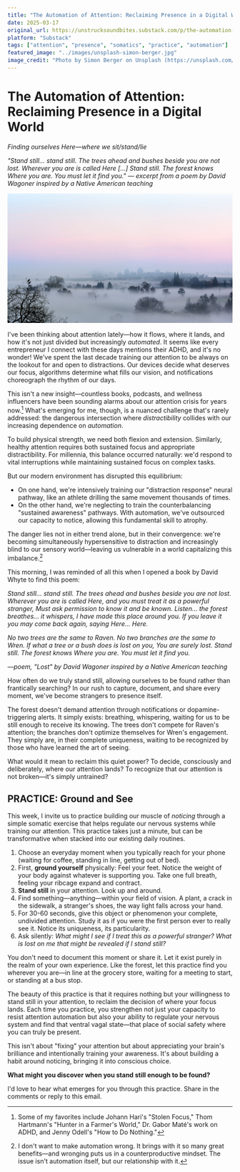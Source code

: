 ```yaml
---
title: "The Automation of Attention: Reclaiming Presence in a Digital World"
date: 2025-03-17
original_url: https://unstrucksoundbites.substack.com/p/the-automation-of-attention-reclaiming
platform: "Substack"
tags: ["attention", "presence", "somatics", "practice", "automation"]
featured_image: "../images/unsplash-simon-berger.jpg"
image_credit: "Photo by Simon Berger on Unsplash (https://unsplash.com/@simon_berger)"
---
```


# The Automation of Attention: Reclaiming Presence in a Digital World
*Finding ourselves Here—where we sit/stand/lie*

*"Stand still... stand still. The trees ahead and bushes beside you are not lost. Wherever you are is called Here [...] Stand still. The forest knows Where you are. You must let it find you." — excerpt from a poem by David Wagoner inspired by a Native American teaching*

![Photo by Simon Berger on Unsplash](../images/unsplash-simon-berger.jpg)

I've been thinking about attention lately—how it flows, where it lands, and how it's not just divided but increasingly *automated*. It seems like every entrepreneur I connect with these days mentions their ADHD, and it's no wonder! We've spent the last decade training our attention to be always on the lookout for and open to distractions. Our devices decide what deserves our focus, algorithms determine what fills our vision, and notifications choreograph the rhythm of our days.

This isn't a new insight—countless books, podcasts, and wellness influencers have been sounding alarms about our attention crisis for years now.[^1] What's emerging for me, though, is a nuanced challenge that's rarely addressed: the dangerous intersection where *distractibility* collides with our increasing dependence on *automation*.

To build physical strength, we need both flexion and extension. Similarly, healthy attention requires both sustained focus and appropriate distractibility. For millennia, this balance occurred naturally: we'd respond to vital interruptions while maintaining sustained focus on complex tasks.

But our modern environment has disrupted this equilibrium:

* On one hand, we're intensively training our "distraction response" neural pathway, like an athlete drilling the same movement thousands of times.
* On the other hand, we're neglecting to train the counterbalancing "sustained awareness" pathways. With automation, we've outsourced our capacity to notice, allowing this fundamental skill to atrophy.

The danger lies not in either trend alone, but in their convergence: we're becoming simultaneously hypersensitive to distraction and increasingly blind to our sensory world—leaving us vulnerable in a world capitalizing this imbalance.[^2]

This morning, I was reminded of all this when I opened a book by David Whyte to find this poem:

*Stand still... stand still. The trees ahead and bushes beside you are not lost.*
*Wherever you are is called Here, and you must treat it as a powerful stranger,*
*Must ask permission to know it and be known.*
*Listen... the forest breathes... it whispers,*
*I have made this place around you.*
*If you leave it you may come back again, saying Here... Here.*

*No two trees are the same to Raven.*
*No two branches are the same to Wren.*
*If what a tree or a bush does is lost on you,*
*You are surely lost. Stand still. The forest knows*
*Where you are. You must let it find you.*

*—poem, "Lost" by David Wagoner inspired by a Native American teaching*

How often do we truly stand still, allowing ourselves to be found rather than frantically searching? In our rush to capture, document, and share every moment, we've become strangers to presence itself.

The forest doesn't demand attention through notifications or dopamine-triggering alerts. It simply exists: breathing, whispering, waiting for us to be still enough to receive its knowing. The trees don't compete for Raven's attention; the branches don't optimize themselves for Wren's engagement. They simply are, in their complete uniqueness, waiting to be recognized by those who have learned the art of seeing.

What would it mean to reclaim this quiet power? To decide, consciously and deliberately, where our attention lands? To recognize that our attention is not broken—it's simply untrained?

## PRACTICE: Ground and See

This week, I invite us to practice building our muscle of *noticing* through a simple somatic exercise that helps regulate our nervous systems while training our attention. This practice takes just a minute, but can be transformative when stacked into our existing daily routines.

1. Choose an everyday moment when you typically reach for your phone (waiting for coffee, standing in line, getting out of bed).
2. First, **ground yourself** physically: Feel your feet. Notice the weight of your body against whatever is supporting you. Take one full breath, feeling your ribcage expand and contract.
3. **Stand still** in your attention. Look up and around.
4. Find something—anything—within your field of vision. A plant, a crack in the sidewalk, a stranger's shoes, the way light falls across your hand.
5. For 30-60 seconds, give this object or phenomenon your complete, undivided attention. Study it as if you were the first person ever to really see it. Notice its uniqueness, its particularity.
6. Ask silently: *What might I see if I treat this as a powerful stranger? What is lost on me that might be revealed if I stand still?*

You don't need to document this moment or share it. Let it exist purely in the realm of your own experience. Like the forest, let this practice find you wherever you are—in line at the grocery store, waiting for a meeting to start, or standing at a bus stop.

The beauty of this practice is that it requires nothing but your willingness to stand still in your attention, to reclaim the decision of where your focus lands. Each time you practice, you strengthen not just your capacity to resist attention automation but also your ability to regulate your nervous system and find that ventral vagal state—that place of social safety where you can truly be present.

This isn't about "fixing" your attention but about appreciating your brain's brilliance and intentionally training your awareness. It's about building a habit around noticing, bringing it into conscious choice.

**What might you discover when you stand still enough to be found?**

I'd love to hear what emerges for you through this practice. Share in the comments or reply to this email.

[^1]: Some of my favorites include Johann Hari's "Stolen Focus," Thom Hartmann's "Hunter in a Farmer's World," Dr. Gabor Maté's work on ADHD, and Jenny Odell's "How to Do Nothing."

[^2]: I don't want to make automation wrong. It brings with it so many great benefits—and wronging puts us in a counterproductive mindset. The issue isn't automation itself, but our relationship with it.
